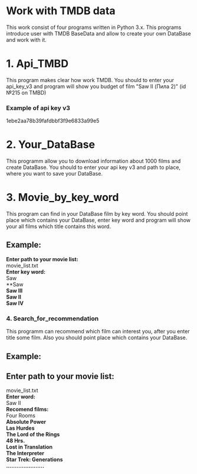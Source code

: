 # Work with TMDB data #

This work consist of four programs written in Python 3.x. This programs introduce user with TMDB BaseData and allow to create your own DataBase and work with it. 

# 1. Api_TMBD #

This program makes clear how work TMDB. You should to enter your api_key_v3 and program will show you budget of film "Saw II (Пила 2)" (id №215 on TMBD)

### Example of api key v3 ###
1ebe2aa78b39fafdbbf3f9e6833a99e5

# 2. Your_DataBase #

This programm allow you to download information about 1000 films and create DataBase. You should to enter your api key v3 and path to place, where you want to save your DataBase.

# 3. Movie_by_key_word #

This program can find in your DataBase film by key word. You should point place which contains your DataBase, enter key word and program will show your all films which title contains this word. 

## Example: ##  
 **Enter path to your movie list:**  
 movie_list.txt  
 **Enter key word:**   
 Saw   
 **Saw  
 **Saw III**  
 **Saw II**  
 **Saw IV**  
    
### 4. Search_for_recommendation ##

This programm can recommend which film can interest you, after you enter title some film. Also you should point place which contains your DataBase.
## Example: ##  
## Enter path to your movie list: ##  
 movie_list.txt  
 **Enter  word:**  
  Saw II  
 **Recomend films:**    
  Four Rooms  
 **Absolute Power**  
 **Las Hurdes**  
 **The Lord of the Rings**  
 **48 Hrs.**  
 **Lost in Translation**  
 **The Interpreter**  
 **Star Trek: Generations**  
 **......................**  

    
    
    


